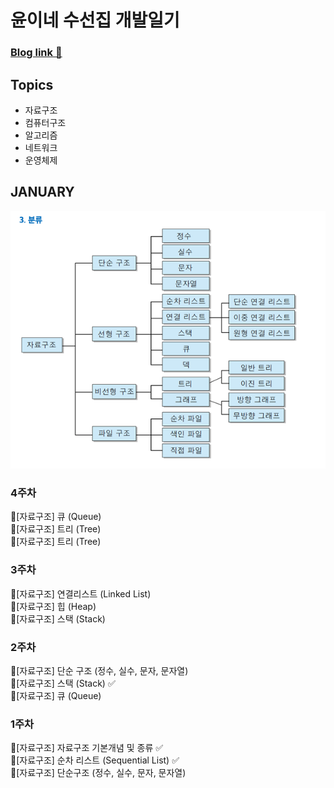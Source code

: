 # 윤이네 수선집 개발일기
### [Blog link 🤟](https://doubleflavor.github.io)

## Topics
- 자료구조
- 컴퓨터구조
- 알고리즘
- 네트워크
- 운영체제

## JANUARY

![image](assets/ds.png)

### 4주차
🍊[자료구조] 큐 (Queue)  
🐰[자료구조] 트리 (Tree)  
🐻[자료구조] 트리 (Tree)


### 3주차
🍊[자료구조] 연결리스트 (Linked List)  
🐰[자료구조] 힙 (Heap)  
🐻[자료구조] 스택 (Stack)

### 2주차
🍊[자료구조] 단순 구조 (정수, 실수, 문자, 문자열)  
🐰[자료구조] 스택 (Stack) ✅  
🐻[자료구조] 큐 (Queue)

### 1주차
🍊[자료구조] 자료구조 기본개념 및 종류 ✅  
🐰[자료구조] 순차 리스트 (Sequential List) ✅  
🐻[자료구조] 단순구조 (정수, 실수, 문자, 문자열)
